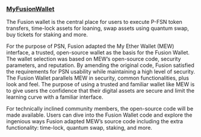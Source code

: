 ### [MyFusionWallet](https://www.myfusionwallet.com)

The Fusion wallet is the central place for users to execute P-FSN token transfers, time-lock assets for loaning, swap assets using quantum swap, buy tickets for staking and more.

For the purpose of PSN, Fusion adapted the My Ether Wallet (MEW) interface, a trusted, open-source wallet as the basis for the Fusion Wallet. The wallet selection was based on MEW’s open-source code, security parameters, and reputation. By amending the original code, Fusion satisfied the requirements for PSN usability while maintaining a high level of security. The Fusion Wallet parallels MEW in security, common functionalities, plus look and feel. The purpose of using a trusted and familiar wallet like MEW is to give users the confidence that their digital assets are secure and limit the learning curve with a familiar interface.

For technically inclined community members, the open-source code will be made available. Users can dive into the Fusion Wallet code and explore the ingenious ways Fusion adapted MEW’s source code including the extra functionality: time-lock, quantum swap, staking, and more.